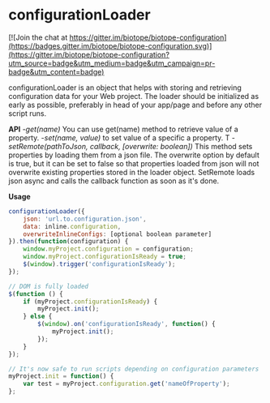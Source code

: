 # configurationLoader

[![Join the chat at https://gitter.im/biotope/biotope-configuration](https://badges.gitter.im/biotope/biotope-configuration.svg)](https://gitter.im/biotope/biotope-configuration?utm_source=badge&utm_medium=badge&utm_campaign=pr-badge&utm_content=badge)

configurationLoader is an object that helps with storing and retrieving configuration data for your Web project. The loader should be initialized as early as possible, preferably in head of your app/page and before any other script runs.

**API**
-*get(name)* You can use get(name) method to retrieve value of a property.
-*set(name, value)* to set value of a specific a property. T
-*setRemote(pathToJson, callback, [overwrite: boolean])* This method sets properties by loading them from a json file. The overwrite option by default is true, but it can be set to false so that properties loaded from json will not overwrite existing properties stored in the loader object. SetRemote loads json async and calls the callback function as soon as it's done.

**Usage**
```javascript
configurationLoader({
	json: 'url.to.configuration.json',
	data: inline.configuration,
	overwriteInlineConfigs: [optional boolean parameter]
}).then(function(configuration) {
	window.myProject.configuration = configuration;
	window.myProject.configurationIsReady = true;
	$(window).trigger('configurationIsReady');
});

// DOM is fully loaded
$(function () {
	if (myProject.configurationIsReady) {
		myProject.init();
	} else {
		$(window).on('configurationIsReady', function() {
			myProject.init();
		});
	}
});

// It's now safe to run scripts depending on configuration parameters
myProject.init = function() {
	var test = myProject.configuration.get('nameOfProperty');
};
```
